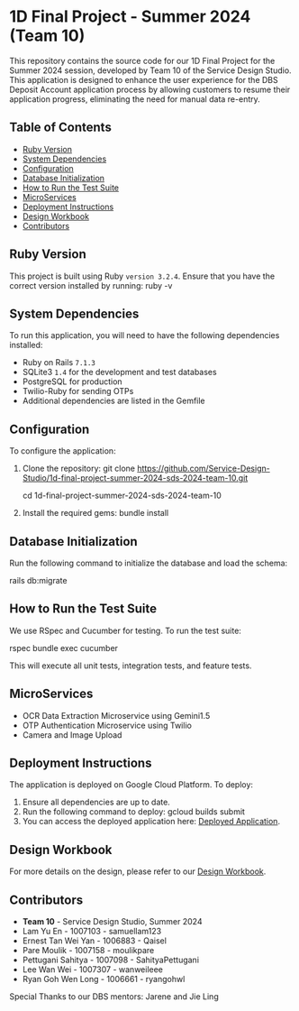 # 1D Final Project - Summer 2024 (Team 10)

This repository contains the source code for our 1D Final Project for the Summer 2024 session, developed by Team 10 of the Service Design Studio. This application is designed to enhance the user experience for the DBS Deposit Account application process by allowing customers to resume their application progress, eliminating the need for manual data re-entry.

## Table of Contents
- [Ruby Version](#ruby-version)
- [System Dependencies](#system-dependencies)
- [Configuration](#configuration)
- [Database Initialization](#database-initialization)
- [How to Run the Test Suite](#how-to-run-the-test-suite)
- [MicroServices](#microservices)
- [Deployment Instructions](#deployment-instructions)
- [Design Workbook](#design-workbook)
- [Contributors](#contributors)

## Ruby Version
This project is built using Ruby `version 3.2.4`. Ensure that you have the correct version installed by running:
ruby -v

## System Dependencies

To run this application, you will need to have the following dependencies installed:

- Ruby on Rails `7.1.3`
- SQLite3 `1.4` for the development and test databases
- PostgreSQL for production
- Twilio-Ruby for sending OTPs
- Additional dependencies are listed in the Gemfile

## Configuration

To configure the application:

1. Clone the repository:
   git clone https://github.com/Service-Design-Studio/1d-final-project-summer-2024-sds-2024-team-10.git
   
   cd 1d-final-project-summer-2024-sds-2024-team-10

3. Install the required gems:
   bundle install

## Database Initialization

Run the following command to initialize the database and load the schema:

rails db:migrate

## How to Run the Test Suite

We use RSpec and Cucumber for testing. To run the test suite:

rspec
bundle exec cucumber

This will execute all unit tests, integration tests, and feature tests.

## MicroServices

- OCR Data Extraction Microservice using Gemini1.5
- OTP Authentication Microservice using Twilio
- Camera and Image Upload

## Deployment Instructions

The application is deployed on Google Cloud Platform. To deploy:

1. Ensure all dependencies are up to date.
2. Run the following command to deploy:
   gcloud builds submit
3. You can access the deployed application here: [Deployed Application](https://dbs5-tqs6erweea-as.a.run.app/).

## Design Workbook

For more details on the design, please refer to our [Design Workbook](https://docs.google.com/document/d/1NKNe5zba8b4IR6PJ0jwitwsROz2DFnMIl5cKZIuibT4/edit?usp=sharing).

## Contributors

- **Team 10** - Service Design Studio, Summer 2024
- Lam Yu En - 1007103 - samuellam123
- Ernest Tan Wei Yan - 1006883 - Qaisel
- Pare Moulik - 1007158 - moulikpare
- Pettugani Sahitya - 1007098 - SahityaPettugani
- Lee Wan Wei - 1007307 - wanweileee
- Ryan Goh Wen Long - 1006661 - ryangohwl

Special Thanks to our DBS mentors: Jarene and Jie Ling
